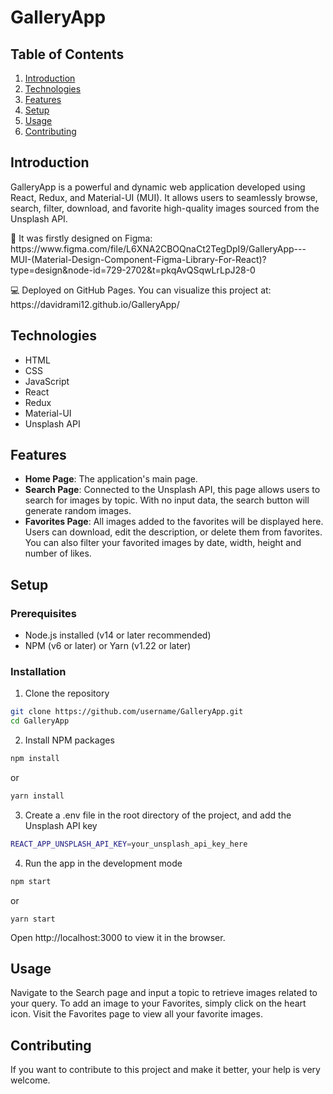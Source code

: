 # GalleryApp

## Table of Contents

1. [Introduction](#introduction)
2. [Technologies](#technologies)
3. [Features](#features)
4. [Setup](#setup)
5. [Usage](#usage)
6. [Contributing](#contributing)

## Introduction

<p>GalleryApp is a powerful and dynamic web application developed using React, Redux, and Material-UI (MUI). It allows users to seamlessly browse, search, filter, download, and favorite high-quality images sourced from the Unsplash API.</p>

<p>🎨 It was firstly designed on Figma: https://www.figma.com/file/L6XNA2CBOQnaCt2TegDpI9/GalleryApp---MUI-(Material-Design-Component-Figma-Library-For-React)?type=design&node-id=729-2702&t=pkqAvQSqwLrLpJ28-0</p>

<p>💻 Deployed on GitHub Pages. You can visualize this project at: https://davidrami12.github.io/GalleryApp/</p>

## Technologies
- HTML
- CSS
- JavaScript
- React
- Redux
- Material-UI
- Unsplash API

## Features

- **Home Page**: The application's main page.
- **Search Page**: Connected to the Unsplash API, this page allows users to search for images by topic. With no input data, the search button will generate random images.
- **Favorites Page**: All images added to the favorites will be displayed here. Users can download, edit the description, or delete them from favorites. You can also filter your favorited images by date, width, height and number of likes.

## Setup

### Prerequisites

- Node.js installed (v14 or later recommended)
- NPM (v6 or later) or Yarn (v1.22 or later)

### Installation

1. Clone the repository

```bash
git clone https://github.com/username/GalleryApp.git
cd GalleryApp
```

2. Install NPM packages
```bash
npm install
```
  or
```bash
yarn install
```

3. Create a .env file in the root directory of the project, and add the Unsplash API key
```bash
REACT_APP_UNSPLASH_API_KEY=your_unsplash_api_key_here
```

4. Run the app in the development mode
```bash
npm start
```
   or
```
yarn start
```

Open http://localhost:3000 to view it in the browser.

## Usage
Navigate to the Search page and input a topic to retrieve images related to your query. To add an image to your Favorites, simply click on the heart icon. Visit the Favorites page to view all your favorite images.

## Contributing
If you want to contribute to this project and make it better, your help is very welcome.
